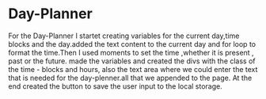 # Day-Planner

For the Day-Planner I startet creating variables for the current day,time blocks and the day.added the text content to the current day and for loop to format the time.Then I used moments to set the time ,whether it is present , past or the future.
made the variables and created the divs with the class of the time - blocks and hours, also the text area where we could enter the text that is needed for the day-plenner.all that we appended to the page.
At the end created the button to save the user input to the local storage.